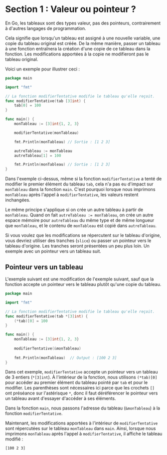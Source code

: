 # Section 1 : Valeur ou pointeur ?

En Go, les tableaux sont des types valeur, pas des pointeurs, contrairement à d'autres langages de programmation.

Cela signifie que lorsqu'un tableau est assigné à une nouvelle variable, une copie du tableau original est créée. De la
même manière, passer un tableau à une fonction entraînera la création d'une copie de ce tableau dans la fonction. Les
modifications apportées à la copie ne modifieront pas le tableau original.

Voici un exemple pour illustrer ceci :

```go
package main

import "fmt"

// La fonction modifierTentative modifie le tableau qu'elle reçoit.
func modifierTentative(tab [3]int) {
	tab[0] = 100
}

func main() {
	monTableau := [3]int{1, 2, 3}

	modifierTentative(monTableau)

	fmt.Println(monTableau) // Sortie : [1 2 3]

	autreTableau := monTableau
	autreTableau[1] = 100

	fmt.Println(monTableau) // Sortie : [1 2 3]
}
```

[//]: # (TODO: diagramme )

Dans l'exemple ci-dessus, même si la fonction `modifierTentative` a tenté de modifier le premier élément du
tableau `tab`, cela n'a pas eu d'impact sur `monTableau` dans la fonction `main`. C'est pourquoi lorsque nous
imprimons `monTableau` après l'appel à `modifierTentative`, les valeurs restent inchangées.

[//]: # (TODO: diagramme )

Le même principe s'applique si on crée un autre tableau à partir de `monTableau`. Quand on fait
`autreTableau := monTableau`, on crée un autre espace mémoire pour `autreTableau` du même type et de même longueur que
`monTableau`, et le contenu de `monTableau` est copié dans `autreTableau`.

Si vous voulez que les modifications se répercutent sur le tableau d'origine, vous devriez utiliser des
tranches (`slice`) ou passer un pointeur vers le tableau d'origine. Les tranches seront présentées un peu plus loin. Un
exemple avec un pointeur vers un tableau suit.

## Pointeur vers un tableau

L'exemple suivant est une modification de l'exemple suivant, sauf que la fonction accepte un pointeur vers le tableau
plutôt qu'une copie du tableau.

```go
package main

import "fmt"

// La fonction modifierTentative modifie le tableau qu'elle reçoit.
func modifierTentative(tab *[3]int) {
    (*tab)[0] = 100
}

func main() {
    monTableau := [3]int{1, 2, 3}
    
    modifierTentative(&monTableau)
    
    fmt.Println(monTableau)  // Output : [100 2 3]
}
```

[//]: # (TODO: diagramme )

Dans cet exemple, `modifierTentative` accepte un pointeur vers un tableau de 3 entiers (`*[3]int`). À l'intérieur de
la fonction, nous utilisons `(*tab)[0]` pour accéder au premier élément du tableau pointé par `tab` et pour le modifier.
Les parenthèses sont nécessaires ici parce que les crochets `[]` ont préséance sur l'astérisque `*`, donc il faut
déréférencer le pointeur vers un tableau avant d'essayer d'accéder à ses éléments.

Dans la fonction `main`, nous passons l'adresse du tableau (`&monTableau`) à la fonction `modifierTentative`.

Maintenant, les modifications apportées à l'intérieur de `modifierTentative` sont répercutées sur le
tableau `monTableau` dans `main`. Ainsi, lorsque nous imprimons `monTableau` après l'appel à `modifierTentative`, il
affiche le tableau modifié :

```[100 2 3]```
